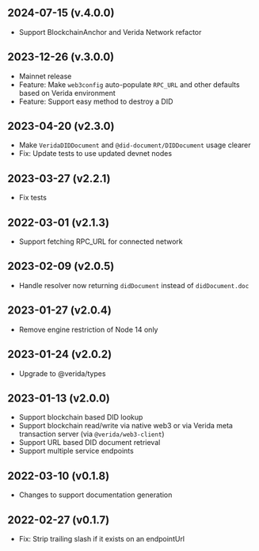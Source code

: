 2024-07-15 (v.4.0.0)
-------------------

- Support BlockchainAnchor and Verida Network refactor

2023-12-26 (v.3.0.0)
-------------------

- Mainnet release
- Feature: Make `web3config` auto-populate `RPC_URL` and other defaults based on Verida environment
- Feature: Support easy method to destroy a DID

2023-04-20 (v2.3.0)
-------------------

- Make `VeridaDIDDocument` and `@did-document/DIDDocument` usage clearer
- Fix: Update tests to use updated devnet nodes

2023-03-27 (v2.2.1)
-------------------

- Fix tests

2022-03-01 (v2.1.3)
-------------------

- Support fetching RPC_URL for connected network

2023-02-09 (v2.0.5)
-------------------

- Handle resolver now returning `didDocument` instead of `didDocument.doc`

2023-01-27 (v2.0.4)
-------------------

- Remove engine restriction of Node 14 only

2023-01-24 (v2.0.2)
-------------------

- Upgrade to @verida/types

2023-01-13 (v2.0.0)
-------------------

- Support blockchain based DID lookup
- Support blockchain read/write via native web3 or via Verida meta transaction server (via `@verida/web3-client`)
- Support URL based DID document retrieval
- Support multiple service endpoints

2022-03-10 (v0.1.8)
-------------------

- Changes to support documentation generation

2022-02-27 (v0.1.7)
-------------------

- Fix: Strip trailing slash if it exists on an endpointUrl